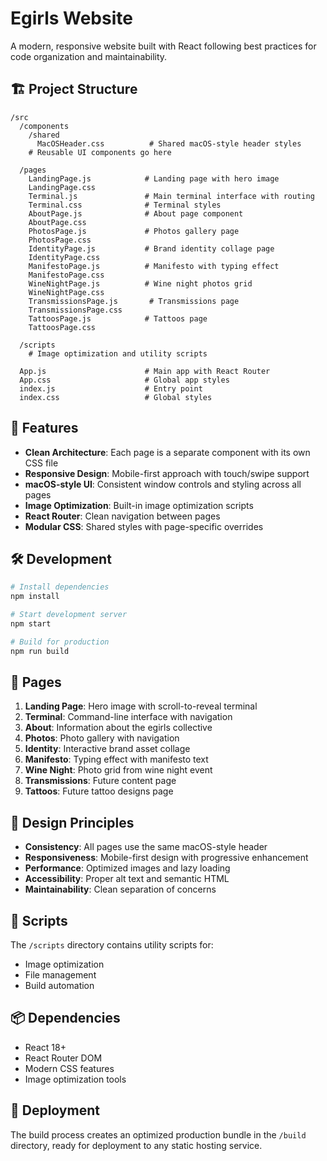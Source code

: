 # Egirls Website

A modern, responsive website built with React following best practices for code organization and maintainability.

## 🏗️ Project Structure

```
/src
  /components
    /shared
      MacOSHeader.css          # Shared macOS-style header styles
    # Reusable UI components go here
  
  /pages
    LandingPage.js            # Landing page with hero image
    LandingPage.css
    Terminal.js               # Main terminal interface with routing
    Terminal.css              # Terminal styles
    AboutPage.js              # About page component
    AboutPage.css
    PhotosPage.js             # Photos gallery page
    PhotosPage.css
    IdentityPage.js           # Brand identity collage page
    IdentityPage.css
    ManifestoPage.js          # Manifesto with typing effect
    ManifestoPage.css
    WineNightPage.js          # Wine night photos grid
    WineNightPage.css
    TransmissionsPage.js       # Transmissions page
    TransmissionsPage.css
    TattoosPage.js            # Tattoos page
    TattoosPage.css
  
  /scripts
    # Image optimization and utility scripts
  
  App.js                      # Main app with React Router
  App.css                     # Global app styles
  index.js                    # Entry point
  index.css                   # Global styles
```

## 🚀 Features

- **Clean Architecture**: Each page is a separate component with its own CSS file
- **Responsive Design**: Mobile-first approach with touch/swipe support
- **macOS-style UI**: Consistent window controls and styling across all pages
- **Image Optimization**: Built-in image optimization scripts
- **React Router**: Clean navigation between pages
- **Modular CSS**: Shared styles with page-specific overrides

## 🛠️ Development

```bash
# Install dependencies
npm install

# Start development server
npm start

# Build for production
npm run build
```

## 📱 Pages

1. **Landing Page**: Hero image with scroll-to-reveal terminal
2. **Terminal**: Command-line interface with navigation
3. **About**: Information about the egirls collective
4. **Photos**: Photo gallery with navigation
5. **Identity**: Interactive brand asset collage
6. **Manifesto**: Typing effect with manifesto text
7. **Wine Night**: Photo grid from wine night event
8. **Transmissions**: Future content page
9. **Tattoos**: Future tattoo designs page

## 🎨 Design Principles

- **Consistency**: All pages use the same macOS-style header
- **Responsiveness**: Mobile-first design with progressive enhancement
- **Performance**: Optimized images and lazy loading
- **Accessibility**: Proper alt text and semantic HTML
- **Maintainability**: Clean separation of concerns

## 🔧 Scripts

The `/scripts` directory contains utility scripts for:
- Image optimization
- File management
- Build automation

## 📦 Dependencies

- React 18+
- React Router DOM
- Modern CSS features
- Image optimization tools

## 🚀 Deployment

The build process creates an optimized production bundle in the `/build` directory, ready for deployment to any static hosting service.

